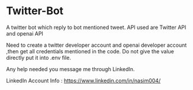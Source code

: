 # Twitter-Bot
A twitter bot which reply to bot mentioned tweet. API used are Twitter API and openai API 


Need to create a twitter developer account and openai developer account ,then get all credentials mentioned in the code. Do not give the value directly put it into .env file.


Any help needed you message me through LinkedIn.

LinkedIn Account Info : https://www.linkedin.com/in/nasim004/
